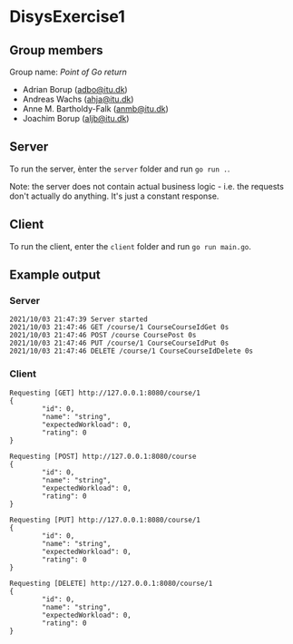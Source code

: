 # DisysExercise1
## Group members
Group name: *Point of Go return*

- Adrian Borup (adbo@itu.dk)
- Andreas Wachs (ahja@itu.dk)
- Anne M. Bartholdy-Falk (anmb@itu.dk)
- Joachim Borup (aljb@itu.dk)

## Server
To run the server, ènter the `server` folder and run `go run .`.

Note: the server does not contain actual business logic - i.e. the requests don't actually do anything. It's just a constant response.

## Client
To run the client, enter the `client` folder and run `go run main.go`.

## Example output
### Server
```
2021/10/03 21:47:39 Server started
2021/10/03 21:47:46 GET /course/1 CourseCourseIdGet 0s
2021/10/03 21:47:46 POST /course CoursePost 0s
2021/10/03 21:47:46 PUT /course/1 CourseCourseIdPut 0s
2021/10/03 21:47:46 DELETE /course/1 CourseCourseIdDelete 0s
```

### Client
```
Requesting [GET] http://127.0.0.1:8080/course/1
{
        "id": 0,
        "name": "string",
        "expectedWorkload": 0,
        "rating": 0
}

Requesting [POST] http://127.0.0.1:8080/course
{
        "id": 0,
        "name": "string",
        "expectedWorkload": 0,
        "rating": 0
}

Requesting [PUT] http://127.0.0.1:8080/course/1
{
        "id": 0,
        "name": "string",
        "expectedWorkload": 0,
        "rating": 0
}

Requesting [DELETE] http://127.0.0.1:8080/course/1
{
        "id": 0,
        "name": "string",
        "expectedWorkload": 0,
        "rating": 0
}
```
